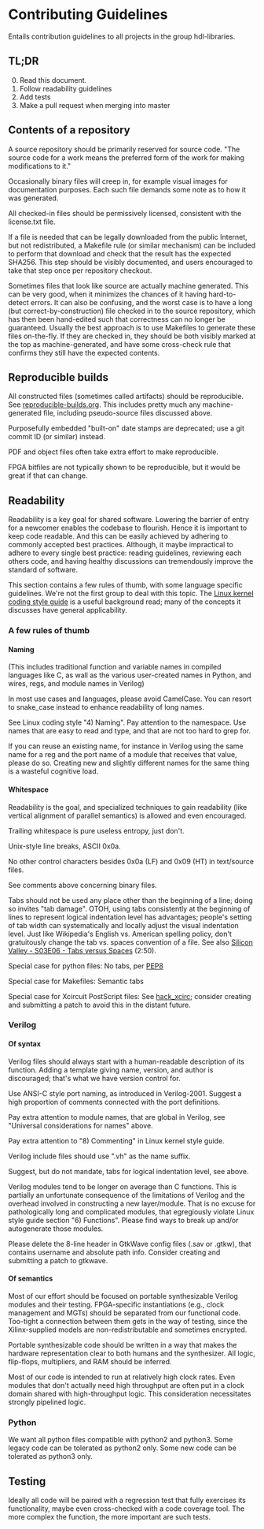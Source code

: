 # Contributing Guidelines

Entails contribution guidelines to all projects in the group hdl-libraries.

## TL;DR

0. Read this document.
1. Follow readability guidelines
2. Add tests
3. Make a pull request when merging into master


## Contents of a repository

A source repository should be primarily reserved for source code.
"The source code for a work means the preferred form of the work for
making modifications to it."

Occasionally binary files will creep in, for example visual images
for documentation purposes.  Each such file demands some note as to
how it was generated.

All checked-in files should be permissively licensed, consistent with
the license.txt file.

If a file is needed that can be legally downloaded from the public Internet,
but not redistributed, a Makefile rule (or similar mechanism) can be included
to perform that download and check that the result has the expected SHA256.
This step should be visibly documented, and users encouraged to take that step
once per repository checkout.

Sometimes files that look like source are actually machine generated.
This can be very good, when it minimizes the chances of it having
hard-to-detect errors.  It can also be confusing, and the worst case
is to have a long (but correct-by-construction) file checked in to
the source repository, which has then been hand-edited such that correctness
can no longer be guaranteed.  Usually the best approach is to use
Makefiles to generate these files on-the-fly.  If they are checked
in, they should be both visibly marked at the top as machine-generated,
and have some cross-check rule that confirms they still have the
expected contents.


## Reproducible builds

All constructed files (sometimes called artifacts) should be reproducible.
See [reproducible-builds.org](https://reproducible-builds.org).  This includes pretty much any machine-generated
file, including pseudo-source files discussed above.

Purposefully embedded "built-on" date stamps are deprecated; use
a git commit ID (or similar) instead.

PDF and object files often take extra effort to make reproducible.

FPGA bitfiles are not typically shown to be reproducible, but it would
be great if that can change.

## Readability

Readability is a key goal for shared software. Lowering the barrier of entry for
a newcomer enables the codebase to flourish. Hence it is important to keep code
readable. And this can be easily achieved by adhering to commonly accepted best
practices. Although, it maybe impractical to adhere to every single best
practice: reading guidelines, reviewing each others code, and having healthy
discussions can tremendously improve the standard of software.

This section contains a few rules of thumb, with some language specific
guidelines.  We're not the first group to deal with this topic.  The
[Linux kernel coding style guide](https://www.kernel.org/doc/html/v4.10/process/coding-style.html)
is a useful background read; many of the concepts it discusses have
general applicability.


### A few rules of thumb

#### Naming
(This includes traditional function and variable names in compiled languages
like C, as wall as the various user-created names in Python, and wires,
regs, and module names in Verilog)

In most use cases and languages, please avoid CamelCase. You can resort to
snake_case instead to enhance readability of long names.

See Linux coding style "4) Naming".  Pay attention to the namespace.
Use names that are easy to read and type, and that are not too hard to
grep for.

If you can reuse an existing name, for instance in Verilog using
the same name for a reg and the port name of a module that receives
that value, please do so.  Creating new and slightly different names
for the same thing is a wasteful cognitive load.


#### Whitespace
Readability is the goal, and specialized techniques to gain readability
(like vertical alignment of parallel semantics) is allowed and even encouraged.

Trailing whitespace is pure useless entropy, just don't.

Unix-style line breaks, ASCII 0x0a.

No other control characters besides 0x0a (LF) and 0x09 (HT) in text/source files.

See comments above concerning binary files.

Tabs should not be used any place other than the beginning of a line; doing so
invites "tab damage".  OTOH, using tabs consistently at the beginning of lines
to represent logical indentation level has advantages; people's setting of tab
width can systematically and locally adjust the visual indentation level. Just
like Wikipedia's English vs. American spelling policy, don't gratuitously
change the tab vs. spaces convention of a file.  See also
[Silicon Valley - S03E06 - Tabs versus Spaces](https://www.youtube.com/watch?v=SsoOG6ZeyUI) (2:50).

Special case for python files:
  No tabs, per [PEP8](https://www.python.org/dev/peps/pep-0008/)

Special case for Makefiles:
  Semantic tabs

Special case for Xcircuit PostScript files:
  See [hack_xcirc](hack_xcirc); consider creating and submitting a patch to
avoid this in the distant future.


### Verilog

#### Of syntax
Verilog files should always start with a human-readable description of
its function.  Adding a template giving name, version, and author is
discouraged; that's what we have version control for.

Use ANSI-C style port naming, as introduced in Verilog-2001.
Suggest a high proportion of comments connected with the port definitions.

Pay extra attention to module names, that are global in Verilog,
see "Universal considerations for names" above.

Pay extra attention to "8) Commenting" in Linux kernel style guide.

Verilog include files should use ".vh" as the name suffix.

Suggest, but do not mandate, tabs for logical indentation level, see above.

Verilog modules tend to be longer on average than C functions.  This is partially
an unfortunate consequence of the limitations of Verilog and the overhead involved
in constructing a new layer/module.  That is no excuse for pathologically long
and complicated modules, that egregiously violate Linux style guide section
"6) Functions".  Please find ways to break up and/or autogenerate those modules.

Please delete the 8-line header in GtkWave config files (.sav or .gtkw), that
contains username and absolute path info.  Consider creating and submitting a
patch to gtkwave.

#### Of semantics

Most of our effort should be focused on portable synthesizable Verilog modules
and their testing.  FPGA-specific instantiations (e.g., clock management and
MGTs) should be separated from our functional code.  Too-tight a connection
between them gets in the way of testing, since the Xilinx-supplied models are
non-redistributable and sometimes encrypted.

Portable synthesizable code should be written in a way that makes the hardware
representation clear to both humans and the synthesizer.  All logic, flip-flops,
multipliers, and RAM should be inferred.

Most of our code is intended to run at relatively high clock rates.  Even
modules that don't actually need high throughput are often put in a clock
domain shared with high-throughput logic.  This consideration necessitates
strongly pipelined logic.

### Python

We want all python files compatible with python2 and python3.
Some legacy code can be tolerated as python2 only.
Some new code can be tolerated as python3 only.


## Testing

Ideally all code will be paired with a regression test that fully exercises
its functionality, maybe even cross-checked with a code coverage tool.
The more complex the function, the more important are such tests.
